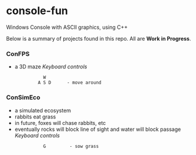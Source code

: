 # console-fun
Windows Console with ASCII graphics, using C++ 

Below is a summary of projects found in this repo. All are **Work in Progress**.

### ConFPS
- a 3D maze
*Keyboard controls*
```
              W
            A S D      - move around
```

### ConSimEco
- a simulated ecosystem
- rabbits eat grass
- in future, foxes will chase rabbits, etc
- eventually rocks will block line of sight and water will block passage
*Keyboard controls*
```
              G         - sow grass
```

